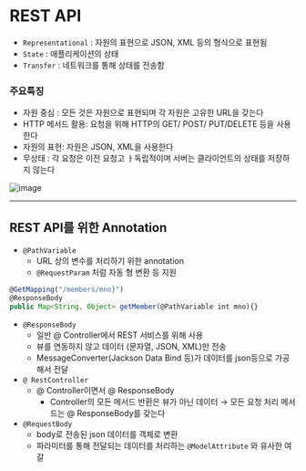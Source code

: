 # REST API

- `Representational` : 자원의 표현으로 JSON, XML 등의 형식으로 표현됨
- `State` : 애플리케이션의 상태
- `Transfer` : 네트워크를 통해 상태를 전송함

### 주요특징

- 자원 중심 : 모든 것은 자원으로 표현되며 각 자원은 고유한 URL을 갖는다
- HTTP 메서드 활용: 요청을 위해 HTTP의 GET/ POST/ PUT/DELETE 등을 사용한다
- 자원의 표현: 자원은 JSON, XML을 사용한다
- 무상태 : 각 요청은 이전 요청고 ㅏ독립적이며 서버는 클라이언트의 상태를 저장하지 않는다

![image](https://github.com/user-attachments/assets/00aa7273-2fe3-4078-8b48-84d39a051d2c)


---

## REST API를 위한 Annotation

- `@PathVariable`
    - URL 상의 변수를 처리하기 위한 annotation
    - `@RequestParam` 처럼 자동 형 변환 등 지원

```jsx
@GetMapping("/members/mno}")
@ResponseBody
public Map<String, Object> getMember(@PathVariable int mno){}
```

- `@ResponseBody`
    - 일반 @ Controller에서 REST 서비스를 위해 사용
    - 뷰를 연동하지 않고 데이터 (문자열, JSON, XML)만 전송
    - MessageConverter(Jackson Data Bind 등)가 데이터를 json등으로 가공해서 전달
- `@ RestController`
    - @ Controller이면서 @ ResponseBody
        - Controller의 모든 메서드 반환은 뷰가 아닌 데이터 → 모든 요청 처리 메서드는 @ ResponseBody를 갖는다
- `@RequestBody`
    - body로 전송된 json 데이터를 객체로 변환
    - 파라미터를 통해 전달되는 데이터를 처리하는 `@ModelAttribute` 와 유사한 여갈

